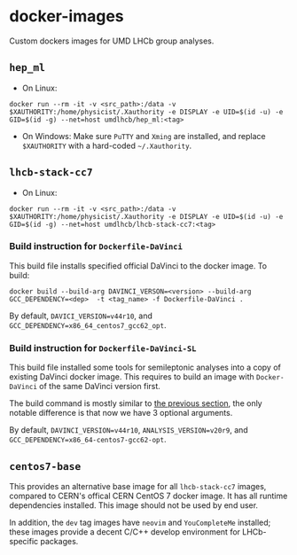 # docker-images
Custom dockers images for UMD LHCb group analyses.


## `hep_ml`
* On Linux:
```
docker run --rm -it -v <src_path>:/data -v $XAUTHORITY:/home/physicist/.Xauthority -e DISPLAY -e UID=$(id -u) -e GID=$(id -g) --net=host umdlhcb/hep_ml:<tag>
```
* On Windows: Make sure `PuTTY` and `Xming` are installed, and replace `$XAUTHORITY` with a hard-coded `~/.Xauthority`.


## `lhcb-stack-cc7`
* On Linux:
```
docker run --rm -it -v <src_path>:/data -v $XAUTHORITY:/home/physicist/.Xauthority -e DISPLAY -e UID=$(id -u) -e GID=$(id -g) --net=host umdlhcb/lhcb-stack-cc7:<tag>
```

### Build instruction for `Dockerfile-DaVinci`
This build file installs specified official DaVinci to the docker image. To
build:
```
docker build --build-arg DAVINCI_VERSON=<version> --build-arg GCC_DEPENDENCY=<dep>  -t <tag_name> -f Dockerfile-DaVinci .
```

By default, `DAVICI_VERSION=v44r10`, and `GCC_DEPENDENCY=x86_64_centos7_gcc62_opt`.

### Build instruction for `Dockerfile-DaVinci-SL`
This build file installed some tools for semileptonic analyses into a copy of
existing DaVinci docker image. This requires to build an image with
`Docker-DaVinci` of the same DaVinci version first.

The build command is mostly similar to
[the previous section](#build-instruction-for-dockerfile-davinci), the
only notable difference is that now we have 3 optional arguments.

By default, `DAVINCI_VERSION=v44r10`, `ANALYSIS_VERSION=v20r9`, and
`GCC_DEPENDENCY=x86_64-centos7-gcc62-opt`.


## `centos7-base`
This provides an alternative base image for all `lhcb-stack-cc7` images,
compared to CERN's offical CERN CentOS 7 docker image. It has all runtime
dependencies installed. This image should not be used by end user.

In addition, the `dev` tag images have `neovim` and `YouCompleteMe` installed;
these images provide a decent C/C++ develop environment for LHCb-specific
packages.
